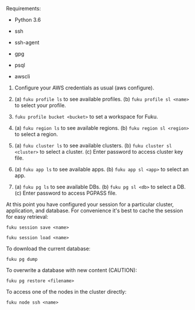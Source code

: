 Requirements:

 * Python 3.6

 * ssh

 * ssh-agent

 * gpg

 * psql

 * awscli


1. Configure your AWS credentials as usual (aws configure).

2. (a) `fuku profile ls` to see available profiles.
   (b) `fuku profile sl <name>` to select your profile.

3. `fuku profile bucket <bucket>` to set a workspace for Fuku.

4. (a) `fuku region ls` to see available regions.
   (b) `fuku region sl <region>` to select a region.

5. (a) `fuku cluster ls` to see available clusters.
   (b) `fuku cluster sl <cluster>` to select a cluster.
   (c) Enter password to access cluster key file.

6. (a) `fuku app ls` to see available apps.
   (b) `fuku app sl <app>` to select an app.

7. (a) `fuku pg ls` to see available DBs.
   (b) `fuku pg sl <db>` to select a DB.
   (c) Enter password to access PGPASS file.

At this point you have configured your session for a particular cluster, application,
and database. For convenience it's best to cache the session for easy retrieval:

 `fuku session save <name>`

 `fuku session load <name>`


To download the current database:

 `fuku pg dump`

To overwrite a database with new content (CAUTION):

 `fuku pg restore <filename>`

To access one of the nodes in the cluster directly:

 `fuku node ssh <name>`
